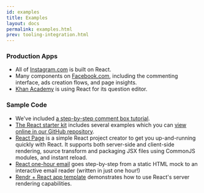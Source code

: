 ```yaml
---
id: examples
title: Examples
layout: docs
permalink: examples.html
prev: tooling-integration.html
---
```


### Production Apps

* All of [Instagram.com](http://instagram.com/) is built on React.
* Many components on [Facebook.com](http://www.facebook.com/), including the commenting interface, ads creation flows, and page insights.
* [Khan Academy](http://khanacademy.org/) is using React for its question editor.


### Sample Code

* We've included [a step-by-step comment box tutorial](./tutorial.html).
* [The React starter kit](/react/downloads.html) includes several examples which you can [view online in our GitHub repository](https://github.com/facebook/react/tree/master/examples/).
* [React Page](https://github.com/facebook/react-page) is a simple React project creator to get you up-and-running quickly with React. It supports both server-side and client-side rendering, source transform and packaging JSX files using CommonJS modules, and instant reload.
* [React one-hour email](https://github.com/petehunt/react-one-hour-email/commits/master) goes step-by-step from a static HTML mock to an interactive email reader (written in just one hour!)
* [Rendr + React app template](https://github.com/petehunt/rendr-react-template/) demonstrates how to use React's server rendering capabilities.
